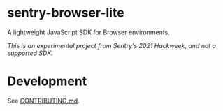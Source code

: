 # sentry-browser-lite

A lightweight JavaScript SDK for Browser environments.

*This is an experimental project from Sentry's 2021 Hackweek, and not a supported SDK.*

# Development

See [CONTRIBUTING.md](CONTRIBUTING.md).
